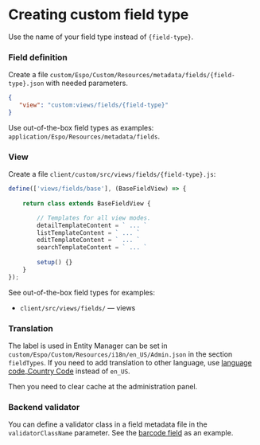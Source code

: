 # Creating custom field type

Use the name of your field type instead of `{field-type}`.

### Field definition

Create a file `custom/Espo/Custom/Resources/metadata/fields/{field-type}.json` with needed parameters.

```json
{
   "view": "custom:views/fields/{field-type}"
}
```

Use out-of-the-box field types as examples: `application/Espo/Resources/metadata/fields`.
 
### View

Create a file `client/custom/src/views/fields/{field-type}.js`:

```js
define(['views/fields/base'], (BaseFieldView) => {
    
    return class extends BaseFieldView {

        // Templates for all view modes.
        detailTemplateContent = ` ... `
        listTemplateContent = ` ... `
        editTemplateContent = ` ... ` 
        searchTemplateContent = ` ... `
        
        setup() {}
    }
});
```

See out-of-the-box field types for examples:

* `client/src/views/fields/` — views

### Translation

The label is used in Entity Manager can be set in `custom/Espo/Custom/Resources/i18n/en_US/Admin.json` in the section `fieldTypes`.
If you need to add translation to other language, use [language code](https://en.wikipedia.org/wiki/ISO_639-1)_[Country Code](https://en.wikipedia.org/wiki/ISO_3166-1_alpha-2) instead of `en_US`.

Then you need to clear cache at the administration panel.

### Backend validator

You can define a validator class in a field metadata file in the `validatorClassName` parameter. See the [barcode field](https://github.com/espocrm/espocrm/blob/stable/application/Espo/Resources/metadata/fields/barcode.json) as an example.
